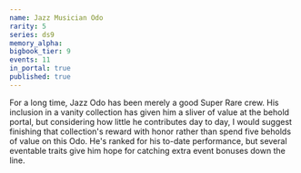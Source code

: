 ```yaml
---
name: Jazz Musician Odo
rarity: 5
series: ds9
memory_alpha:
bigbook_tier: 9
events: 11
in_portal: true
published: true
---
```


For a long time, Jazz Odo has been merely a good Super Rare crew. His inclusion in a vanity collection has given him a sliver of value at the behold portal, but considering how little he contributes day to day, I would suggest finishing that collection's reward with honor rather than spend five beholds of value on this Odo. He's ranked for his to-date performance, but several eventable traits give him hope for catching extra event bonuses down the line.
